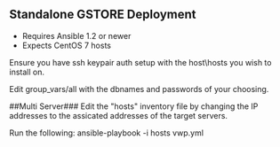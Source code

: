 ## Standalone GSTORE Deployment

- Requires Ansible 1.2 or newer
- Expects CentOS 7 hosts

Ensure you have ssh keypair auth setup with the host\hosts you wish to install on.

Edit group_vars/all with the dbnames and passwords of your choosing.


##Multi Server###
Edit the "hosts" inventory file by changing the IP addresses to the assicated addresses of the target servers.

Run the following:
ansible-playbook -i hosts vwp.yml



